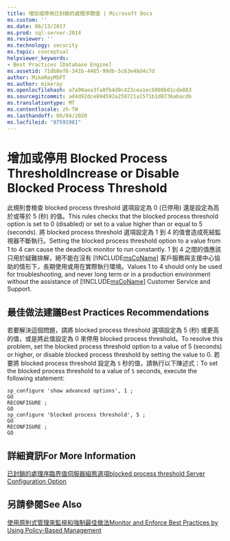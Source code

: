 ```yaml
---
title: 增加或停用已封鎖的處理序閾值 | Microsoft Docs
ms.custom: ''
ms.date: 06/13/2017
ms.prod: sql-server-2014
ms.reviewer: ''
ms.technology: security
ms.topic: conceptual
helpviewer_keywords:
- Best Practices [Database Engine]
ms.assetid: 71db8ef6-341b-4465-99db-5c63e48d4c7d
author: MikeRayMSFT
ms.author: mikeray
ms.openlocfilehash: a7a90aea3fa8fb4d9c423cea1ec6008b01cde883
ms.sourcegitcommit: ad4d92dce894592a259721a1571b1d8736abacdb
ms.translationtype: MT
ms.contentlocale: zh-TW
ms.lasthandoff: 08/04/2020
ms.locfileid: "87591981"
---
```

# <a name="increase-or-disable-blocked-process-threshold"></a><span data-ttu-id="dcf50-102">增加或停用 Blocked Process Threshold</span><span class="sxs-lookup"><span data-stu-id="dcf50-102">Increase or Disable Blocked Process Threshold</span></span>
  <span data-ttu-id="dcf50-103">此規則會檢查 blocked process threshold 選項設定為 0 (已停用) 還是設定為高於或等於 5 (秒) 的值。</span><span class="sxs-lookup"><span data-stu-id="dcf50-103">This rules checks that the blocked process threshold option is set to 0 (disabled) or set to a value higher than or equal to 5 (seconds).</span></span> <span data-ttu-id="dcf50-104">將 blocked process threshold 選項設定為 1 到 4 的值會造成死結監視器不斷執行。</span><span class="sxs-lookup"><span data-stu-id="dcf50-104">Setting the blocked process threshold option to a value from 1 to 4 can cause the deadlock monitor to run constantly.</span></span> <span data-ttu-id="dcf50-105">1 到 4 之間的值應該只用於疑難排解，絕不能在沒有 [!INCLUDE[msCoName](../../includes/msconame-md.md)] 客戶服務與支援中心協助的情形下，長期使用或用在實際執行環境。</span><span class="sxs-lookup"><span data-stu-id="dcf50-105">Values 1 to 4 should only be used for troubleshooting, and never long term or in a production environment without the assistance of [!INCLUDE[msCoName](../../includes/msconame-md.md)] Customer Service and Support.</span></span>  
  
## <a name="best-practices-recommendations"></a><span data-ttu-id="dcf50-106">最佳做法建議</span><span class="sxs-lookup"><span data-stu-id="dcf50-106">Best Practices Recommendations</span></span>  
 <span data-ttu-id="dcf50-107">若要解決這個問題，請將 blocked process threshold 選項設定為 5 (秒) 或更高的值，或是將此值設定為 0 來停用 blocked process threshold。</span><span class="sxs-lookup"><span data-stu-id="dcf50-107">To resolve this problem, set the blocked process threshold option to a value of 5 (seconds) or higher, or disable blocked process threshold by setting the value to 0.</span></span> <span data-ttu-id="dcf50-108">若要將 blocked process threshold 設定為 `5` 秒的值，請執行以下陳述式：</span><span class="sxs-lookup"><span data-stu-id="dcf50-108">To set the blocked process threshold to a value of `5` seconds, execute the following statement:</span></span>  
  
```  
sp_configure 'show advanced options', 1 ;  
GO  
RECONFIGURE ;  
GO  
sp_configure 'blocked process threshold', 5 ;  
GO  
RECONFIGURE ;  
GO  
```  
  
## <a name="for-more-information"></a><span data-ttu-id="dcf50-109">詳細資訊</span><span class="sxs-lookup"><span data-stu-id="dcf50-109">For More Information</span></span>  
 [<span data-ttu-id="dcf50-110">已封鎖的處理序臨界值伺服器組態選項</span><span class="sxs-lookup"><span data-stu-id="dcf50-110">blocked process threshold Server Configuration Option</span></span>](../../database-engine/configure-windows/blocked-process-threshold-server-configuration-option.md)  
  
## <a name="see-also"></a><span data-ttu-id="dcf50-111">另請參閱</span><span class="sxs-lookup"><span data-stu-id="dcf50-111">See Also</span></span>  
 [<span data-ttu-id="dcf50-112">使用原則式管理來監視和強制最佳做法</span><span class="sxs-lookup"><span data-stu-id="dcf50-112">Monitor and Enforce Best Practices by Using Policy-Based Management</span></span>](monitor-and-enforce-best-practices-by-using-policy-based-management.md)  
  
  
